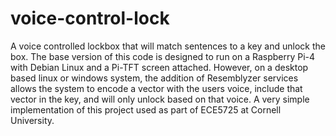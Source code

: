 # voice-control-lock
A voice controlled lockbox that will match sentences to a key and unlock the box. The base version of this code is designed to run on a Raspberry Pi-4 with Debian Linux and a Pi-TFT screen attached. However, on a desktop based linux or windows system, the addition of Resemblyzer services allows the system to encode a vector with the users voice, include that vector in the key, and will only unlock based on that voice. A very simple implementation of this project used as part of ECE5725 at Cornell University.
